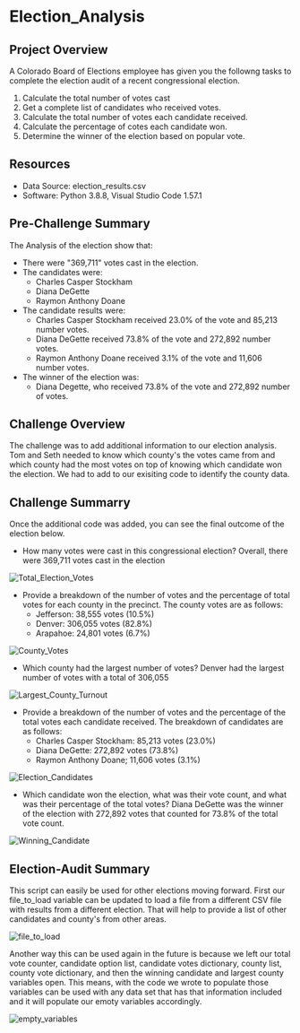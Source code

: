 # Election_Analysis

## Project Overview
A Colorado Board of Elections employee has given you the followng tasks to complete the election audit of a recent congressional election. 

1. Calculate the total number of votes cast
2. Get a complete list of candidates who received votes.
3. Calculate the total number of votes each candidate received.
4. Calculate the percentage of cotes each candidate won. 
5. Determine the winner of the election based on popular vote. 

## Resources
- Data Source: election_results.csv
- Software: Python 3.8.8, Visual Studio Code 1.57.1

## Pre-Challenge Summary
The Analysis of the election show that:
- There were "369,711" votes cast in the election.
- The candidates were:
  - Charles Casper Stockham
  - Diana DeGette
  - Raymon Anthony Doane
- The candidate results were:
  - Charles Casper Stockham received 23.0% of the vote and 85,213 number votes.
  - Diana DeGette received 73.8% of the vote and 272,892 number votes.
  - Raymon Anthony Doane received 3.1% of the vote and 11,606 number votes.
- The winner of the election was:
  - Diana Degette, who received 73.8% of the vote and 272,892 number of votes. 

## Challenge Overview
The challenge was to add additional information to our election analysis. Tom and Seth needed to know which county's the votes came from and which county had the most votes on top of knowing which candidate won the election. We had to add to our exisiting code to identify the county data. 

## Challenge Summarry
Once the additional code was added, you can see the final outcome of the election below. 
- How many votes were cast in this congressional election?
Overall, there were 369,711 votes cast in the election 

![Total_Election_Votes](https://user-images.githubusercontent.com/84791455/124313122-47cfb680-db25-11eb-81ea-47f5416eaf9f.PNG)


- Provide a breakdown of the number of votes and the percentage of total votes for each county in the precinct.
The county votes are as follows:
  - Jefferson: 38,555 votes (10.5%)
  - Denver: 306,055 votes (82.8%)
  - Arapahoe: 24,801 votes (6.7%)
  
![County_Votes](https://user-images.githubusercontent.com/84791455/124313362-a1d07c00-db25-11eb-8944-d52afe0bc6d6.PNG)


- Which county had the largest number of votes?
Denver had the largest number of votes with a total of 306,055

![Largest_County_Turnout](https://user-images.githubusercontent.com/84791455/124313488-c88eb280-db25-11eb-962f-27479d8a10ee.PNG)


- Provide a breakdown of the number of votes and the percentage of the total votes each candidate received.
The breakdown of candidates are as follows:
  - Charles Casper Stockham: 85,213 votes (23.0%)
  - Diana DeGette: 272,892 votes (73.8%)
  - Raymon Anthony Doane; 11,606 votes (3.1%)
  
![Election_Candidates](https://user-images.githubusercontent.com/84791455/124313716-1d322d80-db26-11eb-9c01-5070f8cd7696.PNG)


- Which candidate won the election, what was their vote count, and what was their percentage of the total votes?
Diana DeGette was the winner of the election with 272,892 votes that counted for 73.8% of the total vote count. 

![Winning_Candidate](https://user-images.githubusercontent.com/84791455/124313838-4d79cc00-db26-11eb-8f02-f18d7ec9213a.PNG)


## Election-Audit Summary
This script can easily be used for other elections moving forward. First our file_to_load variable can be updated to load a file from a different CSV file with results from a different election. That will help to provide a list of other candidates and county's from other areas. 

![file_to_load](https://user-images.githubusercontent.com/84791455/124314409-338cb900-db27-11eb-9ba2-f4ee3474b780.PNG)


Another way this can be used again in the future is because we left our total vote counter, candidate option list, candidate votes dictionary, county list, county vote dictionary, and then the winning candidate and largest county variables open. This means, with the code we wrote to populate those variables can be used with any data set that has that information included and it will populate our emoty variables accordingly. 

![empty_variables](https://user-images.githubusercontent.com/84791455/124314484-50c18780-db27-11eb-92d3-e0527242a60c.PNG)





